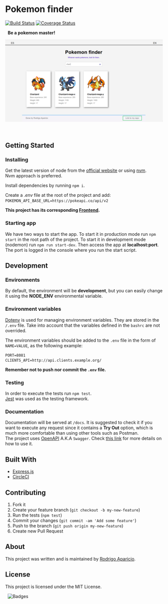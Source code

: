 # Pokemon finder

[![Build Status](https://circleci.com/gh/raparicio6/pokemon-finder-node.svg?style=shield)](https://circleci.com/gh/raparicio6/pokemon-finder-node)
[![Coverage Status](https://coveralls.io/repos/github/raparicio6/pokemon-finder-node/badge.svg?branch=master)](https://coveralls.io/github/raparicio6/pokemon-finder-node?branch=master)

&nbsp;
**Be a pokemon master!**

<img alt="App" src="./app-image.png">

&nbsp;
## Getting Started

### Installing

Get the latest version of node from the [official website](https://nodejs.org/) or using [nvm](https://github.com/creationix/nvm).  
Nvm approach is preferred.

Install dependencies by running `npm i`.

Create a *.env* file at the root of the project and add:  
`POKEMON_API_BASE_URL=https://pokeapi.co/api/v2`

**This project has its corresponding [Frontend](https://github.com/raparicio6/pokemon-finder-react).**

### Starting app

We have two ways to start the app. To start it in production mode run `npm start` in the root path of the project. To start it in development mode (nodemon) run `npm run start-dev`. Then access the app at **localhost:port**. The port is logged in the console where you run the start script.

## Development

### Environments

By default, the environment will be **development**, but you can easily change it using the **NODE_ENV** environmental variable.

### Environment variables

[Dotenv](https://www.npmjs.com/package/dotenv) is used for managing environment variables. They are stored in the `/.env` file. Take into account that the variables defined in the `bashrc` are not overrided.

The environment variables should be added to the `.env` file in the form of `NAME=VALUE`, as the following example:

```
PORT=8081
CLIENTS_API=http://api.clients.example.org/
```

**Remember not to push nor commit the `.env` file.**

### Testing

In order to execute the tests run `npm test`.  
[Jest](https://jestjs.io/) was used as the testing framework.

### Documentation

Documentation will be served at `/docs`. It is suggested to check it if you want to execute any request since it contains a **Try Out** option, which is much more comfortable than using other tools such as Postman.  
The project uses [OpenAPI](https://github.com/OAI/OpenAPI-Specification) A.K.A `Swagger`. Check [this link](https://medium.com/wolox-driving-innovation/documenting-a-nodejs-rest-api-with-openapi-3-swagger-5deee9f50420) for more details on how to use it.

## Built With

* [Express.js](https://expressjs.com/)
* [CircleCI](https://circleci.com/)

## Contributing

1. Fork it
2. Create your feature branch (`git checkout -b my-new-feature`)
3. Run the tests (`npm test`)
4. Commit your changes (`git commit -am 'Add some feature'`)
5. Push to the branch (`git push origin my-new-feature`)
6. Create new Pull Request

## About

This project was written and is maintained by [Rodrigo Aparicio](https://github.com/raparicio6).

## License

This project is licensed under the MIT License.

&nbsp;
<img alt="Badges" src="https://i.ya-webdesign.com/images/pokemon-badge-png-1.png" height="200" width="500">